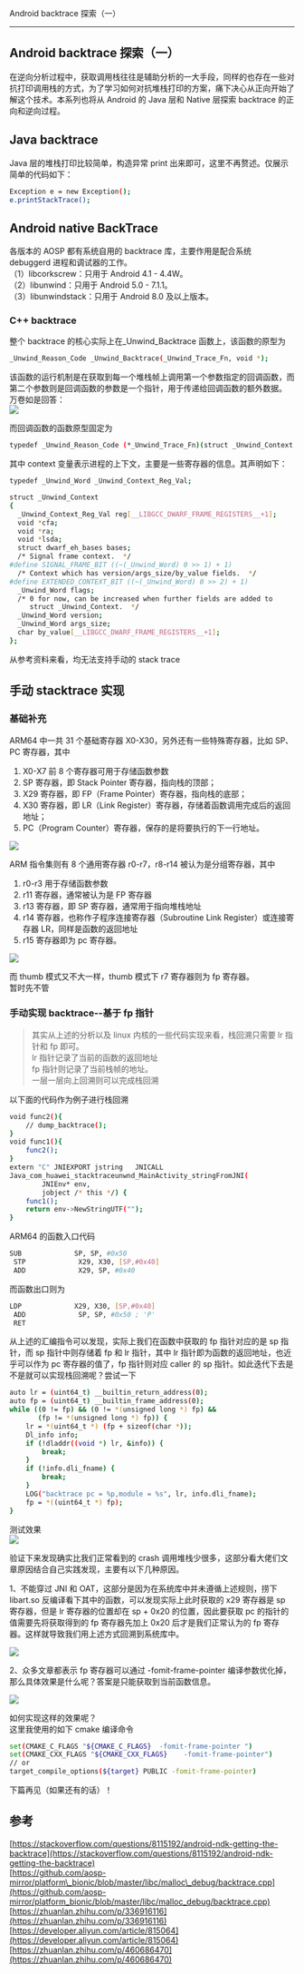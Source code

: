 
Android backtrace 探索（一）

- - -

## Android backtrace 探索（一）

在逆向分析过程中，获取调用栈往往是辅助分析的一大手段，同样的也存在一些对抗打印调用栈的方式，为了学习如何对抗堆栈打印的方案，痛下决心从正向开始了解这个技术。本系列也将从 Android 的 Java 层和 Native 层探索 backtrace 的正向和逆向过程。

## Java backtrace

Java 层的堆栈打印比较简单，构造异常 print 出来即可，这里不再赘述。仅展示简单的代码如下：

```bash
Exception e = new Exception();
e.printStackTrace();
```

## Android native BackTrace

各版本的 AOSP 都有系统自用的 backtrace 库，主要作用是配合系统 debuggerd 进程和调试器的工作。  
（1）libcorkscrew：只用于 Android 4.1 - 4.4W。  
（2）libunwind：只用于 Android 5.0 - 7.1.1。  
（3）libunwindstack：只用于 Android 8.0 及以上版本。

### C++ backtrace

整个 backtrace 的核心实际上在\_Unwind\_Backtrace 函数上，该函数的原型为

```bash
_Unwind_Reason_Code _Unwind_Backtrace(_Unwind_Trace_Fn, void *);
```

该函数的运行机制是在获取到每一个堆栈帧上调用第一个参数指定的回调函数，而第二个参数则是回调函数的参数是一个指针，用于传递给回调函数的额外数据。  
万卷如是回答：  
[![](assets/1699929728-79bc9a64efd1c7933fee37eb840390ef.png)](https://xzfile.aliyuncs.com/media/upload/picture/20231108215508-6d372b7e-7e3e-1.png)

而回调函数的函数原型固定为

```bash
typedef _Unwind_Reason_Code (*_Unwind_Trace_Fn)(struct _Unwind_Context * context, void * arg);
```

其中 context 变量表示进程的上下文，主要是一些寄存器的信息。其声明如下：

```bash
typedef _Unwind_Word _Unwind_Context_Reg_Val;

struct _Unwind_Context
{
  _Unwind_Context_Reg_Val reg[__LIBGCC_DWARF_FRAME_REGISTERS__+1];
  void *cfa;
  void *ra;
  void *lsda;
  struct dwarf_eh_bases bases;
  /* Signal frame context.  */
#define SIGNAL_FRAME_BIT ((~(_Unwind_Word) 0 >> 1) + 1)
  /* Context which has version/args_size/by_value fields.  */
#define EXTENDED_CONTEXT_BIT ((~(_Unwind_Word) 0 >> 2) + 1)
  _Unwind_Word flags;
  /* 0 for now, can be increased when further fields are added to
     struct _Unwind_Context.  */
  _Unwind_Word version;
  _Unwind_Word args_size;
  char by_value[__LIBGCC_DWARF_FRAME_REGISTERS__+1];
};
```

从参考资料来看，均无法支持手动的 stack trace

## 手动 stacktrace 实现

### 基础补充

ARM64 中一共 31 个基础寄存器 X0-X30，另外还有一些特殊寄存器，比如 SP、PC 寄存器，其中

1.  X0-X7 前 8 个寄存器可用于存储函数参数
2.  SP 寄存器，即 Stack Pointer 寄存器，指向栈的顶部；
3.  X29 寄存器，即 FP（Frame Pointer）寄存器，指向栈的底部；
4.  X30 寄存器，即 LR（Link Register）寄存器，存储着函数调用完成后的返回地址；
5.  PC（Program Counter）寄存器，保存的是将要执行的下一行地址。

[![](assets/1699929728-addf5f5a9b99ad27bb862331ad093e88.png)](https://xzfile.aliyuncs.com/media/upload/picture/20231108215508-6d6e5a72-7e3e-1.png)

ARM 指令集则有 8 个通用寄存器 r0-r7，r8-r14 被认为是分组寄存器，其中

1.  r0-r3 用于存储函数参数
2.  r11 寄存器，通常被认为是 FP 寄存器
3.  r13 寄存器，即 SP 寄存器，通常用于指向堆栈地址
4.  r14 寄存器，也称作子程序连接寄存器（Subroutine Link Register）或连接寄存器 LR，同样是函数的返回地址
5.  r15 寄存器即为 pc 寄存器。

[![](assets/1699929728-193ab0c631c39c6dd3d40bbe3ca7a8bc.png)](https://xzfile.aliyuncs.com/media/upload/picture/20231108215508-6db7d878-7e3e-1.png)

而 thumb 模式又不大一样，thumb 模式下 r7 寄存器则为 fp 寄存器。  
暂时先不管

### 手动实现 backtrace--基于 fp 指针

> 其实从上述的分析以及 linux 内核的一些代码实现来看，栈回溯只需要 lr 指针和 fp 即可。  
> lr 指针记录了当前的函数的返回地址  
> fp 指针则记录了当前栈帧的地址。  
> 一层一层向上回溯则可以完成栈回溯

以下面的代码作为例子进行栈回溯

```bash
void func2(){
    // dump_backtrace();
}
void func1(){
    func2();
}
extern "C" JNIEXPORT jstring   JNICALL
Java_com_huawei_stacktraceunwnd_MainActivity_stringFromJNI(
        JNIEnv* env,
        jobject /* this */) {
    func1();
    return env->NewStringUTF("");
}
```

ARM64 的函数入口代码

```bash
SUB             SP, SP, #0x50
 STP             X29, X30, [SP,#0x40]
 ADD             X29, SP, #0x40
```

而函数出口则为

```bash
LDP             X29, X30, [SP,#0x40]
 ADD             SP, SP, #0x50 ; 'P'
 RET
```

从上述的汇编指令可以发现，实际上我们在函数中获取的 fp 指针对应的是 sp 指针，而 sp 指针中则存储着 fp 和 lr 指针，其中 lr 指针即为函数的返回地址，也近乎可以作为 pc 寄存器的值了，fp 指针则对应 caller 的 sp 指针。如此迭代下去是不是就可以实现栈回溯呢？尝试一下

```bash
auto lr = (uint64_t) __builtin_return_address(0);
auto fp = (uint64_t) __builtin_frame_address(0);
while ((0 != fp) && (0 != *(unsigned long *) fp) &&
       (fp != *(unsigned long *) fp)) {
    lr = *(uint64_t *) (fp + sizeof(char *));
    Dl_info info;
    if (!dladdr((void *) lr, &info)) {
        break;
    }
    if (!info.dli_fname) {
        break;
    }
    LOG("backtrace pc = %p,module = %s", lr, info.dli_fname);
    fp = *((uint64_t *) fp);
}
```

测试效果  
[![](assets/1699929728-75901e48b85ee1a8968971f48dc72c87.png)](https://xzfile.aliyuncs.com/media/upload/picture/20231108215509-6df18bd6-7e3e-1.png)

验证下来发现确实比我们正常看到的 crash 调用堆栈少很多，这部分看大佬们文章原因结合自己实践发现，主要有以下几种原因。

1、不能穿过 JNI 和 OAT，这部分是因为在系统库中并未遵循上述规则，捞下 libart.so 反编译看下其中的函数，可以发现实际上此时获取的 x29 寄存器是 sp 寄存器，但是 lr 寄存器的位置却在 sp + 0x20 的位置，因此要获取 pc 的指针的值需要先将获取得到的 fp 寄存器先加上 0x20 后才是我们正常认为的 fp 寄存器。这样就导致我们用上述方式回溯到系统库中。

[![](assets/1699929728-61db06e1ee8529a4021feffd9bf7db42.png)](https://xzfile.aliyuncs.com/media/upload/picture/20231108215509-6e37da6e-7e3e-1.png)

2、众多文章都表示 fp 寄存器可以通过 -fomit-frame-pointer 编译参数优化掉，那么具体效果是什么呢？答案是只能获取到当前函数信息。

[![](assets/1699929728-7e716e81d8b15af3d1000b5bbadb8630.png)](https://xzfile.aliyuncs.com/media/upload/picture/20231108215510-6e7149ac-7e3e-1.png)

如何实现这样的效果呢？  
这里我使用的如下 cmake 编译命令

```bash
set(CMAKE_C_FLAGS "${CMAKE_C_FLAGS}  -fomit-frame-pointer ")
set(CMAKE_CXX_FLAGS "${CMAKE_CXX_FLAGS}    -fomit-frame-pointer")
// or
target_compile_options(${target} PUBLIC -fomit-frame-pointer)
```

下篇再见（如果还有的话）！

## 参考

[https://stackoverflow.com/questions/8115192/android-ndk-getting-the-backtrace](https://stackoverflow.com/questions/8115192/android-ndk-getting-the-backtrace)  
[https://github.com/aosp-mirror/platform\_bionic/blob/master/libc/malloc\_debug/backtrace.cpp](https://github.com/aosp-mirror/platform_bionic/blob/master/libc/malloc_debug/backtrace.cpp)  
[https://zhuanlan.zhihu.com/p/336916116](https://zhuanlan.zhihu.com/p/336916116)  
[https://developer.aliyun.com/article/815064](https://developer.aliyun.com/article/815064)  
[https://zhuanlan.zhihu.com/p/460686470](https://zhuanlan.zhihu.com/p/460686470)
